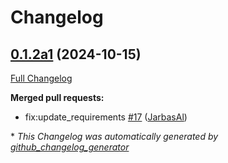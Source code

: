 # Changelog

## [0.1.2a1](https://github.com/OpenVoiceOS/skill-ovos-youtube-music/tree/0.1.2a1) (2024-10-15)

[Full Changelog](https://github.com/OpenVoiceOS/skill-ovos-youtube-music/compare/0.1.1...0.1.2a1)

**Merged pull requests:**

- fix:update\_requirements [\#17](https://github.com/OpenVoiceOS/skill-ovos-youtube-music/pull/17) ([JarbasAl](https://github.com/JarbasAl))



\* *This Changelog was automatically generated by [github_changelog_generator](https://github.com/github-changelog-generator/github-changelog-generator)*

